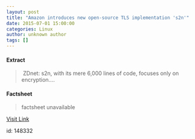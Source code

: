 ```yaml
---
layout: post
title: "Amazon introduces new open-source TLS implementation 's2n'"
date: 2015-07-01 15:00:00
categories: Linux
author: unknown author
tags: []
---
```



#### Extract
>&nbsp;ZDnet: s2n, with its mere 6,000 lines of code, focuses only on encryption....

#### Factsheet
>factsheet unavailable

[Visit Link](http://www.linuxtoday.com/security/amazon-introduces-new-open-source-tls-implementation-s2n-150630101006.html)

id:  148332


